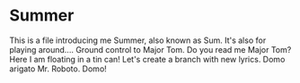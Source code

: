 # Summer
This is a file introducing me Summer, also known as Sum. 
It's also for playing around.... 
Ground control to Major Tom.
Do you read me Major Tom?
Here I am floating in a tin can!
Let's create a branch with new lyrics. 
Domo arigato Mr. Roboto. 
Domo!
